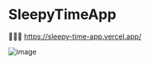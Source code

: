 # SleepyTimeApp

👨🏼‍💻 https://sleepy-time-app.vercel.app/

![image](https://github.com/GayanaThathsara/SleepyTimeApp/assets/38842107/b3c5cd09-e7a7-4416-9b84-dfd61e6fb230)
